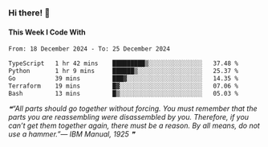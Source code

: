### Hi there! 👋

#### This Week I Code With
<!--START_SECTION:waka-->

```txt
From: 18 December 2024 - To: 25 December 2024

TypeScript   1 hr 42 mins    █████████▒░░░░░░░░░░░░░░░   37.48 %
Python       1 hr 9 mins     ██████▒░░░░░░░░░░░░░░░░░░   25.37 %
Go           39 mins         ███▓░░░░░░░░░░░░░░░░░░░░░   14.35 %
Terraform    19 mins         █▓░░░░░░░░░░░░░░░░░░░░░░░   07.06 %
Bash         13 mins         █▒░░░░░░░░░░░░░░░░░░░░░░░   05.03 %
```

<!--END_SECTION:waka-->

<!--STARTS_HERE_QUOTE_README-->
<i>❝“All parts should go together without forcing.  You must remember that the parts you are reassembling were disassembled by you.  Therefore, if you can’t get them together again, there must be a reason.  By all means, do not use a hammer.”— IBM Manual, 1925  ❞</i>
<!--ENDS_HERE_QUOTE_README-->

